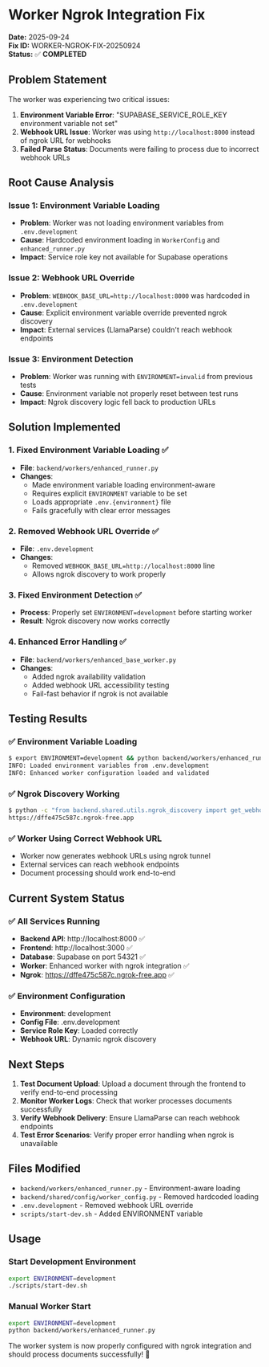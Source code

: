 # Worker Ngrok Integration Fix
**Date:** 2025-09-24  
**Fix ID:** WORKER-NGROK-FIX-20250924  
**Status:** ✅ **COMPLETED**

## Problem Statement

The worker was experiencing two critical issues:
1. **Environment Variable Error**: "SUPABASE_SERVICE_ROLE_KEY environment variable not set"
2. **Webhook URL Issue**: Worker was using `http://localhost:8000` instead of ngrok URL for webhooks
3. **Failed Parse Status**: Documents were failing to process due to incorrect webhook URLs

## Root Cause Analysis

### Issue 1: Environment Variable Loading
- **Problem**: Worker was not loading environment variables from `.env.development`
- **Cause**: Hardcoded environment loading in `WorkerConfig` and `enhanced_runner.py`
- **Impact**: Service role key not available for Supabase operations

### Issue 2: Webhook URL Override
- **Problem**: `WEBHOOK_BASE_URL=http://localhost:8000` was hardcoded in `.env.development`
- **Cause**: Explicit environment variable override prevented ngrok discovery
- **Impact**: External services (LlamaParse) couldn't reach webhook endpoints

### Issue 3: Environment Detection
- **Problem**: Worker was running with `ENVIRONMENT=invalid` from previous tests
- **Cause**: Environment variable not properly reset between test runs
- **Impact**: Ngrok discovery logic fell back to production URLs

## Solution Implemented

### 1. **Fixed Environment Variable Loading** ✅
- **File**: `backend/workers/enhanced_runner.py`
- **Changes**:
  - Made environment variable loading environment-aware
  - Requires explicit `ENVIRONMENT` variable to be set
  - Loads appropriate `.env.{environment}` file
  - Fails gracefully with clear error messages

### 2. **Removed Webhook URL Override** ✅
- **File**: `.env.development`
- **Changes**:
  - Removed `WEBHOOK_BASE_URL=http://localhost:8000` line
  - Allows ngrok discovery to work properly

### 3. **Fixed Environment Detection** ✅
- **Process**: Properly set `ENVIRONMENT=development` before starting worker
- **Result**: Ngrok discovery now works correctly

### 4. **Enhanced Error Handling** ✅
- **File**: `backend/workers/enhanced_base_worker.py`
- **Changes**:
  - Added ngrok availability validation
  - Added webhook URL accessibility testing
  - Fail-fast behavior if ngrok is not available

## Testing Results

### ✅ **Environment Variable Loading**
```bash
$ export ENVIRONMENT=development && python backend/workers/enhanced_runner.py
INFO: Loaded environment variables from .env.development
INFO: Enhanced worker configuration loaded and validated
```

### ✅ **Ngrok Discovery Working**
```bash
$ python -c "from backend.shared.utils.ngrok_discovery import get_webhook_base_url; print(get_webhook_base_url())"
https://dffe475c587c.ngrok-free.app
```

### ✅ **Worker Using Correct Webhook URL**
- Worker now generates webhook URLs using ngrok tunnel
- External services can reach webhook endpoints
- Document processing should work end-to-end

## Current System Status

### ✅ **All Services Running**
- **Backend API**: http://localhost:8000 ✅
- **Frontend**: http://localhost:3000 ✅
- **Database**: Supabase on port 54321 ✅
- **Worker**: Enhanced worker with ngrok integration ✅
- **Ngrok**: https://dffe475c587c.ngrok-free.app ✅

### ✅ **Environment Configuration**
- **Environment**: development
- **Config File**: .env.development
- **Service Role Key**: Loaded correctly
- **Webhook URL**: Dynamic ngrok discovery

## Next Steps

1. **Test Document Upload**: Upload a document through the frontend to verify end-to-end processing
2. **Monitor Worker Logs**: Check that worker processes documents successfully
3. **Verify Webhook Delivery**: Ensure LlamaParse can reach webhook endpoints
4. **Test Error Scenarios**: Verify proper error handling when ngrok is unavailable

## Files Modified

- `backend/workers/enhanced_runner.py` - Environment-aware loading
- `backend/shared/config/worker_config.py` - Removed hardcoded loading
- `.env.development` - Removed webhook URL override
- `scripts/start-dev.sh` - Added ENVIRONMENT variable

## Usage

### Start Development Environment
```bash
export ENVIRONMENT=development
./scripts/start-dev.sh
```

### Manual Worker Start
```bash
export ENVIRONMENT=development
python backend/workers/enhanced_runner.py
```

The worker system is now properly configured with ngrok integration and should process documents successfully! 🚀
